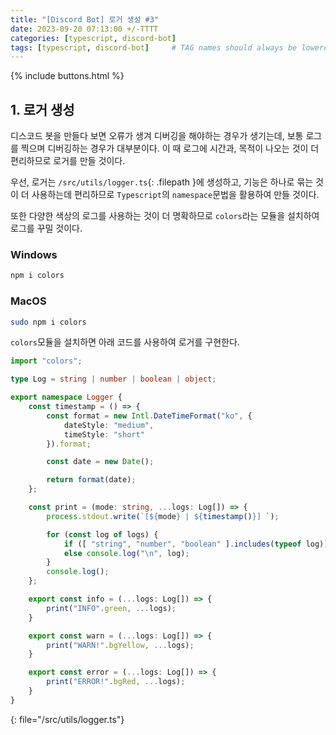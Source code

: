 ```yaml
---
title: "[Discord Bot] 로거 생성 #3"
date: 2023-09-20 07:13:00 +/-TTTT
categories: [typescript, discord-bot]
tags: [typescript, discord-bot]     # TAG names should always be lowercase
---
```


{% include buttons.html %}

## 1.  로거 생성

디스코드 봇을 만들다 보면 오류가 생겨 디버깅을 해야하는 경우가 생기는데,
보통 로그를 찍으며 디버깅하는 경우가 대부분이다. 
이 때 로그에 시간과, 목적이 나오는 것이 더 편리하므로 로거를 만들 것이다.

우선, 로거는 `/src/utils/logger.ts`{: .filepath }에 생성하고, 기능은 하나로 묶는 것이 더 사용하는데 편리하므로 `Typescript`의 `namespace`문법을 활용하여 만들 것이다.

또한 다양한 색상의 로그를 사용하는 것이 더 명확하므로 `colors`라는 모듈을 설치하여 로그를 꾸밀 것이다.

### Windows
```bash
npm i colors
```
### MacOS
```bash
sudo npm i colors
```

`colors`모듈을 설치하면 아래 코드를 사용하여 로거를 구현한다.

```ts
import "colors";

type Log = string | number | boolean | object;

export namespace Logger {
	const timestamp = () => {
		const format = new Intl.DateTimeFormat("ko", {
            dateStyle: "medium",
            timeStyle: "short"
        }).format;

        const date = new Date();

        return format(date);
	};

	const print = (mode: string, ...logs: Log[]) => {
		process.stdout.write(`[${mode} | ${timestamp()}] `);

        for (const log of logs) {
            if ([ "string", "number", "boolean" ].includes(typeof log)) process.stdout.write(`${log} `);
            else console.log("\n", log);
        }
        console.log();
	};

    export const info = (...logs: Log[]) => {
        print("INFO".green, ...logs);
    }

    export const warn = (...logs: Log[]) => {
        print("WARN!".bgYellow, ...logs);
    }

    export const error = (...logs: Log[]) => {
        print("ERROR!".bgRed, ...logs);
    }
}
```
{: file="/src/utils/logger.ts"}

